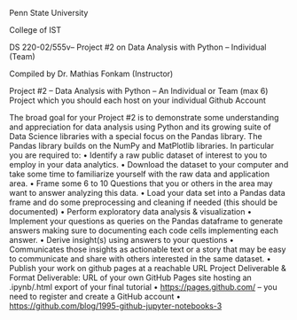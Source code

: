 Penn State University

College of IST

DS 220-02/555v– Project #2 on Data Analysis with Python – Individual
(Team)

Compiled by Dr. Mathias Fonkam (Instructor)

Project #2 – Data Analysis with Python – An Individual or Team (max 6) Project which you
should each host on your individual Github Account

The broad goal for your Project #2 is to demonstrate some understanding and appreciation for
data analysis using Python and its growing suite of Data Science libraries with a special focus on
the Pandas library. The Pandas library builds on the NumPy and MatPlotlib libraries. In particular
you are required to:
• Identify a raw public dataset of interest to you to employ in your data analytics.
• Download the dataset to your computer and take some time to familiarize yourself with the
raw data and application area.
• Frame some 6 to 10 Questions that you or others in the area may want to answer analyzing
this data.
• Load your data set into a Pandas data frame and do some preprocessing and cleaning if
needed (this should be documented)
• Perform exploratory data analysis & visualization
• Implement your questions as queries on the Pandas dataframe to generate answers making
sure to documenting each code cells implementing each answer.
• Derive insight(s) using answers to your questions
• Communicates those insights as actionable text or a story that may be easy to communicate
and share with others interested in the same dataset.
• Publish your work on github pages at a reachable URL
Project Deliverable & Format
Deliverable: URL of your own GitHub Pages site hosting an .ipynb/.html export of your final
tutorial
• https://pages.github.com/ – you need to register and create a GitHub account
• https://github.com/blog/1995-github-jupyter-notebooks-3
